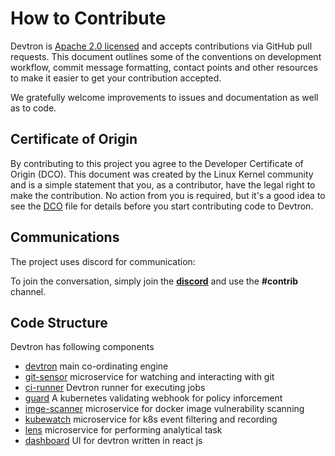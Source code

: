 # How to Contribute

Devtron is [Apache 2.0 licensed](LICENSE) and accepts contributions via GitHub
pull requests. This document outlines some of the conventions on development
workflow, commit message formatting, contact points and other resources to make
it easier to get your contribution accepted.

We gratefully welcome improvements to issues and documentation as well as to code.

## Certificate of Origin

By contributing to this project you agree to the Developer Certificate of
Origin (DCO). This document was created by the Linux Kernel community and is a
simple statement that you, as a contributor, have the legal right to make the
contribution. No action from you is required, but it's a good idea to see the
[DCO](DCO) file for details before you start contributing code to Devtron.

## Communications

The project uses discord for communication:

To join the conversation, simply join the **[discord](https://discord.gg/jsRG5qx2gp)**  and use the __#contrib__ channel.

## Code Structure

Devtron has following components

- [devtron](https://github.com/devtron-labs/devtron.git) main co-ordinating engine
- [git-sensor](https://github.com/devtron-labs/git-sensor.git) microservice for watching and interacting with git
- [ci-runner](https://github.com/devtron-labs/ci-runner.git) Devtron runner for executing jobs
- [guard](https://github.com/devtron-labs/guard.git) A kubernetes validating webhook for policy inforcement
- [imge-scanner](https://github.com/devtron-labs/image-scanner.git) microservice for docker image vulnerability scanning
- [kubewatch](https://github.com/devtron-labs/kubewatch.git) microservice for k8s event filtering and recording 
- [lens](https://github.com/devtron-labs/lens.git) microservice for performing analytical task
- [dashboard](https://github.com/devtron-labs/dashboard.git) UI for devtron written in react js




